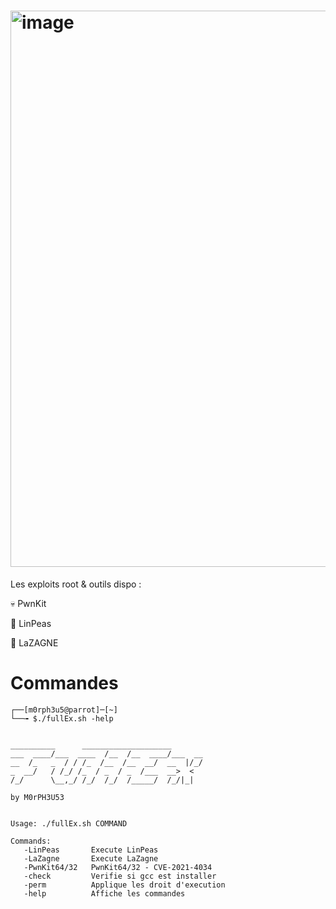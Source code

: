 # <img width="1335" height="890" alt="image" src="https://github.com/user-attachments/assets/c947aebb-593b-4027-bc50-ac87663ff387" />


Les exploits root & outils dispo :

💀 PwnKit

🤖 LinPeas

👾 LaZAGNE

# Commandes

```
┌──[m0rph3u5@parrot]─[~]
└──╼ $./fullEx.sh -help

                                                    
__________      ____________________       
___  ____/___  ____  /__  /__  ____/___  __
__  /_   _  / / /_  /__  /__  __/  __  |/_/
_  __/   / /_/ /_  / _  / _  /___  __>  <  
/_/      \__,_/ /_/  /_/  /_____/  /_/|_|  
                                                                                                   
by M0rPH3U53

      
Usage: ./fullEx.sh COMMAND
 
Commands:
   -LinPeas       Execute LinPeas
   -LaZagne       Execute LaZagne
   -PwnKit64/32   PwnKit64/32 - CVE-2021-4034    
   -check         Verifie si gcc est installer
   -perm          Applique les droit d'execution
   -help          Affiche les commandes

 ```
